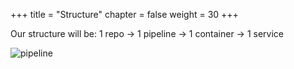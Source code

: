 +++
title = "Structure"
chapter = false
weight = 30
+++

Our structure will be: 1 repo -> 1 pipeline -> 1 container -> 1 service

![pipeline](/images/structure.svg)
